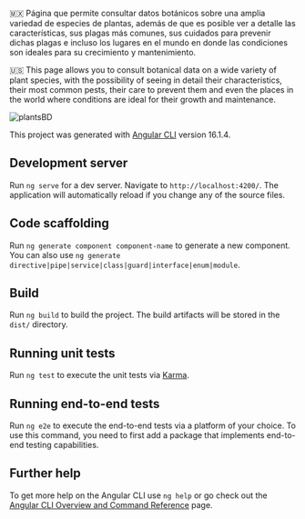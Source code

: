 🇲🇽 Página que permite consultar datos botánicos sobre una amplia variedad de especies de plantas, además de que es posible ver a     detalle las características, sus plagas más comunes, sus cuidados para prevenir dichas plagas e incluso los lugares en el         mundo en donde las condiciones son ideales para su crecimiento y mantenimiento.

🇺🇸 This page allows you to consult botanical data on a wide variety of plant species, with the possibility of seeing in detail       their characteristics, their most common pests, their care to prevent them and even the places in the world where conditions      are ideal for their growth and maintenance.

![plantsBD](https://github.com/MauricioBarrueta/plantsAPI/assets/60496232/14718df4-a001-4c96-8505-b98245c21746)


This project was generated with [Angular CLI](https://github.com/angular/angular-cli) version 16.1.4.
## Development server

Run `ng serve` for a dev server. Navigate to `http://localhost:4200/`. The application will automatically reload if you change any of the source files.

## Code scaffolding

Run `ng generate component component-name` to generate a new component. You can also use `ng generate directive|pipe|service|class|guard|interface|enum|module`.

## Build

Run `ng build` to build the project. The build artifacts will be stored in the `dist/` directory.

## Running unit tests

Run `ng test` to execute the unit tests via [Karma](https://karma-runner.github.io).

## Running end-to-end tests

Run `ng e2e` to execute the end-to-end tests via a platform of your choice. To use this command, you need to first add a package that implements end-to-end testing capabilities.

## Further help

To get more help on the Angular CLI use `ng help` or go check out the [Angular CLI Overview and Command Reference](https://angular.io/cli) page.
